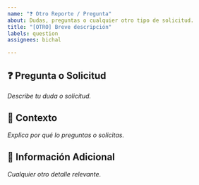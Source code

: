 ```yaml
---
name: "❓ Otro Reporte / Pregunta"
about: Dudas, preguntas o cualquier otro tipo de solicitud.
title: "[OTRO] Breve descripción"
labels: question
assignees: bichal

---
```


## ❓ Pregunta o Solicitud  
_Describe tu duda o solicitud._

## 📌 Contexto  
_Explica por qué lo preguntas o solicitas._

## 📌 Información Adicional  
_Cualquier otro detalle relevante._
